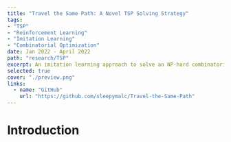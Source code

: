 ```yaml
---
title: "Travel the Same Path: A Novel TSP Solving Strategy"
tags:
- "TSP"
- "Reinforcement Learning"
- "Imitation Learning"
- "Combinatorial Optimization"
date: Jan 2022 - April 2022
path: "research/TSP"
excerpt: An imitation learning approach to solve an NP-hard combinatorial optimization problem exactly.
selected: true
cover: "./preview.png"
links:
  - name: "GitHub"
    url: "https://github.com/sleepymalc/Travel-the-Same-Path"
---
```


# Introduction
